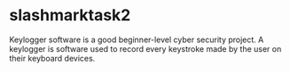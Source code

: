 # slashmarktask2
Keylogger software is a good beginner-level cyber security project. A keylogger is software used to record every keystroke made by the user on their keyboard devices.
